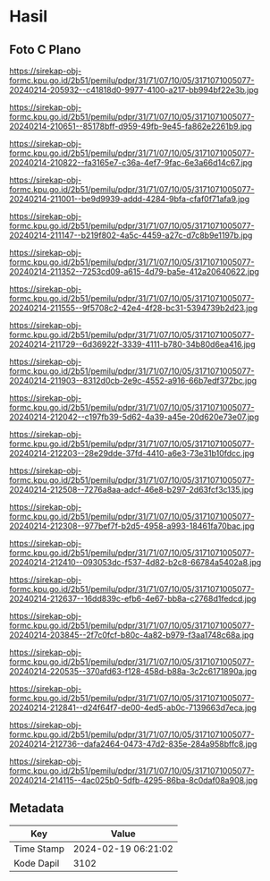 # Hasil

## Foto C Plano

https://sirekap-obj-formc.kpu.go.id/2b51/pemilu/pdpr/31/71/07/10/05/3171071005077-20240214-205932--c41818d0-9977-4100-a217-bb994bf22e3b.jpg

https://sirekap-obj-formc.kpu.go.id/2b51/pemilu/pdpr/31/71/07/10/05/3171071005077-20240214-210651--85178bff-d959-49fb-9e45-fa862e2261b9.jpg

https://sirekap-obj-formc.kpu.go.id/2b51/pemilu/pdpr/31/71/07/10/05/3171071005077-20240214-210822--fa3165e7-c36a-4ef7-9fac-6e3a66d14c67.jpg

https://sirekap-obj-formc.kpu.go.id/2b51/pemilu/pdpr/31/71/07/10/05/3171071005077-20240214-211001--be9d9939-addd-4284-9bfa-cfaf0f71afa9.jpg

https://sirekap-obj-formc.kpu.go.id/2b51/pemilu/pdpr/31/71/07/10/05/3171071005077-20240214-211147--b219f802-4a5c-4459-a27c-d7c8b9e1197b.jpg

https://sirekap-obj-formc.kpu.go.id/2b51/pemilu/pdpr/31/71/07/10/05/3171071005077-20240214-211352--7253cd09-a615-4d79-ba5e-412a20640622.jpg

https://sirekap-obj-formc.kpu.go.id/2b51/pemilu/pdpr/31/71/07/10/05/3171071005077-20240214-211555--9f5708c2-42e4-4f28-bc31-5394739b2d23.jpg

https://sirekap-obj-formc.kpu.go.id/2b51/pemilu/pdpr/31/71/07/10/05/3171071005077-20240214-211729--6d36922f-3339-4111-b780-34b80d6ea416.jpg

https://sirekap-obj-formc.kpu.go.id/2b51/pemilu/pdpr/31/71/07/10/05/3171071005077-20240214-211903--8312d0cb-2e9c-4552-a916-66b7edf372bc.jpg

https://sirekap-obj-formc.kpu.go.id/2b51/pemilu/pdpr/31/71/07/10/05/3171071005077-20240214-212042--c197fb39-5d62-4a39-a45e-20d620e73e07.jpg

https://sirekap-obj-formc.kpu.go.id/2b51/pemilu/pdpr/31/71/07/10/05/3171071005077-20240214-212203--28e29dde-37fd-4410-a6e3-73e31b10fdcc.jpg

https://sirekap-obj-formc.kpu.go.id/2b51/pemilu/pdpr/31/71/07/10/05/3171071005077-20240214-212508--7276a8aa-adcf-46e8-b297-2d63fcf3c135.jpg

https://sirekap-obj-formc.kpu.go.id/2b51/pemilu/pdpr/31/71/07/10/05/3171071005077-20240214-212308--977bef7f-b2d5-4958-a993-18461fa70bac.jpg

https://sirekap-obj-formc.kpu.go.id/2b51/pemilu/pdpr/31/71/07/10/05/3171071005077-20240214-212410--093053dc-f537-4d82-b2c8-66784a5402a8.jpg

https://sirekap-obj-formc.kpu.go.id/2b51/pemilu/pdpr/31/71/07/10/05/3171071005077-20240214-212637--16dd839c-efb6-4e67-bb8a-c2768d1fedcd.jpg

https://sirekap-obj-formc.kpu.go.id/2b51/pemilu/pdpr/31/71/07/10/05/3171071005077-20240214-203845--2f7c0fcf-b80c-4a82-b979-f3aa1748c68a.jpg

https://sirekap-obj-formc.kpu.go.id/2b51/pemilu/pdpr/31/71/07/10/05/3171071005077-20240214-220535--370afd63-f128-458d-b88a-3c2c6171890a.jpg

https://sirekap-obj-formc.kpu.go.id/2b51/pemilu/pdpr/31/71/07/10/05/3171071005077-20240214-212841--d24f64f7-de00-4ed5-ab0c-7139663d7eca.jpg

https://sirekap-obj-formc.kpu.go.id/2b51/pemilu/pdpr/31/71/07/10/05/3171071005077-20240214-212736--dafa2464-0473-47d2-835e-284a958bffc8.jpg

https://sirekap-obj-formc.kpu.go.id/2b51/pemilu/pdpr/31/71/07/10/05/3171071005077-20240214-214115--4ac025b0-5dfb-4295-86ba-8c0daf08a908.jpg


## Metadata

| Key        | Value               |
| ---------- | ------------------- |
| Time Stamp | 2024-02-19 06:21:02 |
| Kode Dapil | 3102                |



